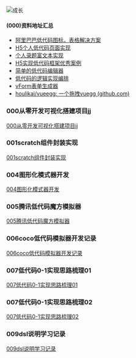 ![成长](/images/home.png)



  

#### (000)资料地址汇总
- [阿里巴巴低代码图标，表格解决方案](https://xrender.fun/)
- [H5个人低代码页面实现]()
- [个人录题富文本实现]()
- [H5实现低代码框架优秀案例]()
- [简单的低代码编辑器](https://mp.weixin.qq.com/s/llLKRCOLvZSjSO4WfzBgPg)
- [低代码的逻辑实现编排](https://github.com/ascoders/weekly/blob/master/%E5%89%8D%E6%B2%BF%E6%8A%80%E6%9C%AF/197.%E7%B2%BE%E8%AF%BB%E3%80%8A%E4%BD%8E%E4%BB%A3%E7%A0%81%E9%80%BB%E8%BE%91%E7%BC%96%E6%8E%92%E3%80%8B.md)
- [vForm表单生成器](https://gitee.com/nyhxiaoning/VFormBuilds)
- [houlikai/vueegg: 一个拖拽vuegg (github.com)](https://github.com/houlikai/vueegg)


### 000从零开发可视化搭建项目jj
[000从零开发可视化搭建项目jj](/en/17低代码学习和总结/000%E4%BB%8E%E9%9B%B6%E5%BC%80%E5%8F%91%E5%8F%AF%E8%A7%86%E5%8C%96%E6%90%AD%E5%BB%BA%E9%A1%B9%E7%9B%AEjj.md)


### 001scratch组件封装实现
[001scratch组件封装实现](/en/17低代码学习和总结/001scratch%E7%BB%84%E4%BB%B6%E5%B0%81%E8%A3%85%E5%AE%9E%E7%8E%B0.md)

### 004图形化模式器开发
[004图形化模式器开发](/en/17低代码学习和总结/004图形化模式器开发)


### 005腾讯低代码魔方模拟器
[005腾讯低代码魔方模拟器](/en/17低代码学习和总结/005腾讯低代码魔方模拟器)

### 006coco低代码模拟器开发记录
[006coco低代码模拟器开发记录](/en/17低代码学习和总结/006coco低代码模拟器开发记录)

### 007低代码0-1实现思路梳理01
[007低代码0-1实现思路梳理01](/en/17低代码学习和总结/007低代码0-1实现思路梳理01)

### 007低代码0-1实现思路梳理02
[007低代码0-1实现思路梳理02](/en/17低代码学习和总结/007低代码0-1实现思路梳理02)

### 009dsl说明学习记录
[009dsl说明学习记录](/en/17低代码学习和总结/009dsl说明学习记录)